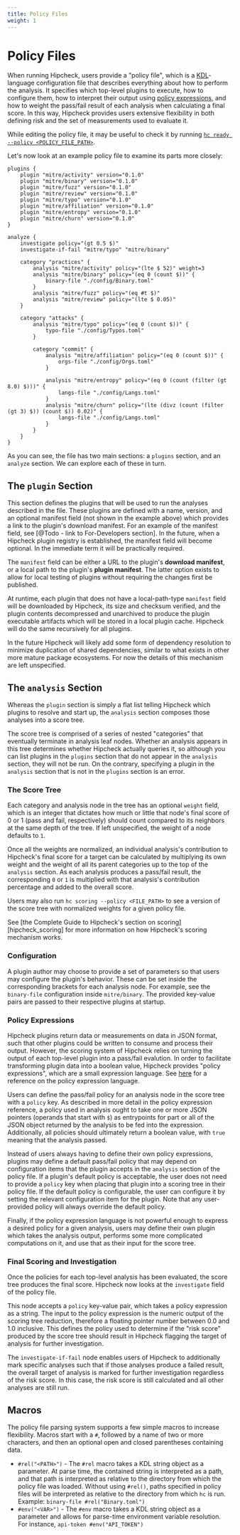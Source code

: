 ```yaml
---
title: Policy Files
weight: 1
---
```


# Policy Files

When running Hipcheck, users provide a "policy file", which is a
[KDL](https://kdl.dev/)-language configuration file that describes everything
about how to perform the analysis.  It specifies which top-level plugins to
execute, how to configure them, how to interpret their output using [policy
expressions](#policy-expressions), and how to weight the pass/fail result of
each analysis when calculating a final score. In this way, Hipcheck provides
users extensive flexibility in both defining risk and the set of measurements
used to evaluate it.

While editing the policy file, it may be useful to check it by running
[`hc ready --policy <POLICY_FILE_PATH>`](@/docs/guide/cli/hc-ready.md).

Let's now look at an example policy file to examine its parts more closely:

```
plugins {
    plugin "mitre/activity" version="0.1.0"
    plugin "mitre/binary" version="0.1.0"
    plugin "mitre/fuzz" version="0.1.0"
    plugin "mitre/review" version="0.1.0"
    plugin "mitre/typo" version="0.1.0"
    plugin "mitre/affiliation" version="0.1.0"
    plugin "mitre/entropy" version="0.1.0"
    plugin "mitre/churn" version="0.1.0"
}

analyze {
    investigate policy="(gt 0.5 $)"
    investigate-if-fail "mitre/typo" "mitre/binary"

    category "practices" {
        analysis "mitre/activity" policy="(lte $ 52)" weight=3
        analysis "mitre/binary" policy="(eq 0 (count $))" {
            binary-file "./config/Binary.toml"
        }
        analysis "mitre/fuzz" policy="(eq #t $)"
        analysis "mitre/review" policy="(lte $ 0.05)"
    }

    category "attacks" {
        analysis "mitre/typo" policy="(eq 0 (count $))" {
            typo-file "./config/Typos.toml"
        }

        category "commit" {
            analysis "mitre/affiliation" policy="(eq 0 (count $))" {
                orgs-file "./config/Orgs.toml"
            }

            analysis "mitre/entropy" policy="(eq 0 (count (filter (gt 8.0) $)))" {
                langs-file "./config/Langs.toml"
            }
            analysis "mitre/churn" policy="(lte (divz (count (filter (gt 3) $)) (count $)) 0.02)" {
                langs-file "./config/Langs.toml"
            }
        }
    }
}
```

As you can see, the file has two main sections: a `plugins` section, and an
`analyze` section. We can explore each of these in turn.

## The `plugin` Section

This section defines the plugins that will be used to run the analyses
described in the file. These plugins are defined with a name, version, and an
optional manifest field (not shown in the example above) which provides a link
to the plugin's download manifest. For an example of the manifest field, see
[@Todo - link to For-Developers section]. In the future, when a Hipcheck plugin
registry is established, the manifest field will become optional. In the
immediate term it will be practically required.

The `manifest` field can be either a URL to the plugin's **download manifest**,
or a local path to the plugin's **plugin manifest**. The latter option exists
to allow for local testing of plugins without requiring the changes first be
published.

At runtime, each plugin that does not have a local-path-type `manifest` field
will be downloaded by Hipcheck, its size and checksum verified, and the plugin
contents decompressed and unarchived to produce the plugin executable artifacts
which will be stored in a local plugin cache.  Hipcheck will do the same
recursively for all plugins.

In the future Hipcheck will likely add some form of dependency resolution to
minimize duplication of shared dependencies, similar to what exists in other
more mature package ecosystems. For now the details of this mechanism are left
unspecified.

## The `analysis` Section

Whereas the `plugin` section is simply a flat list telling Hipcheck which
plugins to resolve and start up, the `analysis` section composes those
analyses into a score tree.

The score tree is comprised of a series of nested "categories" that eventually
terminate in analysis leaf nodes. Whether an analysis appears in this tree
determines whether Hipcheck actually queries it, so although you can list
plugins in the `plugins` section that do not appear in the `analysis` section,
they will not be run. On the contrary, specifying a plugin in the `analysis`
section that is not in the `plugins` section is an error.

### The Score Tree

Each category and analysis node in the tree has an optional `weight` field,
which is an integer that dictates how much or little that node's final score of
0 or 1 (pass and fail, respectively) should count compared to its neighbors at
the same depth of the tree. If left unspecified, the weight of a node defaults
to `1`.

Once all the weights are normalized, an individual analysis's contribution to
Hipcheck's final score for a target can be calculated by multiplying its own
weight and the weight of all its parent categories up to the top of the
`analysis` section. As each analysis produces a pass/fail result, the
corresponding `0` or `1` is multiplied with that analysis's contribution
percentage and added to the overall score.

Users may also run `hc scoring --policy <FILE_PATH>` to see a version of the
score tree with normalized weights for a given policy file.

See [the Complete Guide to Hipcheck's section on scoring][hipcheck_scoring]
for more information on how Hipcheck's scoring mechanism works.

### Configuration

A plugin author may choose to provide a set of parameters so that users may
configure the plugin's behavior. These can be set inside the corresponding
brackets for each analysis node. For example, see the `binary-file`
configuration inside `mitre/binary`. The provided key-value pairs are passed to
their respective plugins at startup.

### Policy Expressions

Hipcheck plugins return data or measurements on data in JSON format, such that
other plugins could be written to consume and process their output. However,
the scoring system of Hipcheck relies on turning the output of each top-level
plugin into a pass/fail evalution. In order to facilitate transforming plugin
data into a boolean value, Hipcheck provides "policy expressions", which are a
small expression language. See [here](@/docs/guide/config/policy-expr.md) for a
reference on the policy expression language.

Users can define the pass/fail policy for an analysis node in the score tree
with a `policy` key. As described in more detail in the policy expression
reference, a policy used in analysis ought to take one or more JSON pointers
(operands that start with `$`) as entrypoints for part or all of the JSON object
returned by the analysis to be fed into the expression. Additionally,
all policies should ultimately return a boolean value, with `true`
meaning that the analysis passed.

Instead of users always having to define their own policy expressions, plugins
may define a default pass/fail policy that may depend on configuration items
that the plugin accepts in the `analysis` section of the policy file. If a
plugin's default policy is acceptable, the user does not need to provide a
`policy` key when placing that plugin into a scoring tree in their policy file.
If the default policy is configurable, the user can configure it by setting the
relevant configuration item for the plugin. Note that any user-provided policy
will always override the default policy.

Finally, if the policy expression language is not powerful enough to express a
desired policy for a given analysis, users may define their own plugin which
takes the analysis output, performs some more complicated computations on it,
and use that as their input for the score tree.

### Final Scoring and Investigation

Once the policies for each top-level analysis has been evaluated, the score
tree produces the final score. Hipcheck now looks at the `investigate` field of
the policy file.

This node accepts a `policy` key-value pair, which takes a policy expression as
a string. The input to the policy expression is the numeric output of the
scoring tree reduction, therefore a floating pointer number between 0.0 and 1.0
inclusive. This defines the policy used to determine if the "risk score"
produced by the score tree should result in Hipcheck flagging the target of
analysis for further investigation.

The `investigate-if-fail` node enables users of Hipcheck to additionally mark
specific analyses such that if those analyses produce a failed result, the
overall target of analysis is marked for further investigation regardless of
the risk score. In this case, the risk score is still calculated and all other
analyses are still run.

## Macros

The policy file parsing system supports a few simple macros to increase
flexibility. Macros start with a `#`, followed by a name of two or more
characters, and then an optional open and closed parentheses containing data.

- `#rel("<PATH>")` - The `#rel` macro takes a KDL string object as a parameter.
	At parse time, the contained string is interpreted as a path, and that path
	is interpreted as relative to the directory from which the policy file was
	loaded. Without using `#rel()`, paths specified in policy files will be
	interpreted as relative to the directory from which `hc` is	run. Example:
	`binary-file #rel("Binary.toml")`
- `#env("<VAR>")` - The `#env` macro takes a KDL string object as a parameter
 	and allows for parse-time environment variable resolution. For instance,
	`api-token #env("API_TOKEN")`
